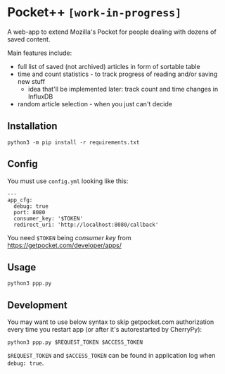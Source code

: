 # Pocket++ `[work-in-progress]`
A web-app to extend Mozilla's Pocket for people dealing with dozens of saved content. 

Main features include:
* full list of saved (not archived) articles in form of sortable table
* time and count statistics - to track progress of reading and/or saving new stuff
  * idea that'll be implemented later: track count and time changes in InfluxDB
* random article selection - when you just can't decide


## Installation
```
python3 -m pip install -r requirements.txt
```

## Config
You must use `config.yml` looking like this:

```
---
app_cfg:
  debug: true
  port: 8080
  consumer_key: '$TOKEN'
  redirect_uri: 'http://localhost:8080/callback'

```

You need `$TOKEN` being *consumer key* from https://getpocket.com/developer/apps/

## Usage
```
python3 ppp.py
```

## Development
You may want to use below syntax to skip getpocket.com authorization every time you restart app (or after it's autorestarted by CherryPy):
```
python3 ppp.py $REQUEST_TOKEN $ACCESS_TOKEN
```
`$REQUEST_TOKEN` and `$ACCESS_TOKEN` can be found in application log when `debug: true`.
